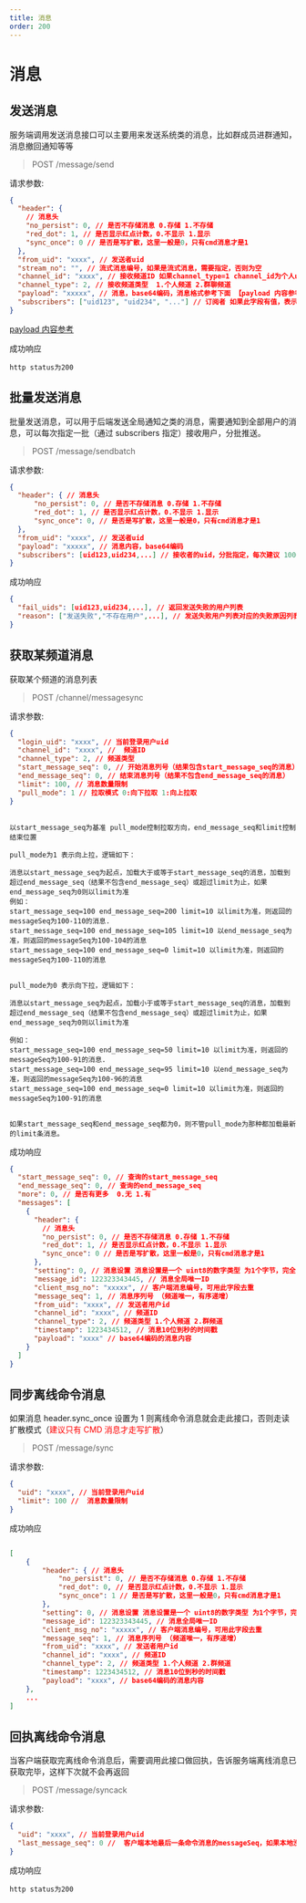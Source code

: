 ```yaml
---
title: 消息
order: 200
---
```


# 消息

## 发送消息

服务端调用发送消息接口可以主要用来发送系统类的消息，比如群成员进群通知，消息撤回通知等等

> POST /message/send

请求参数:

```json
{
  "header": {
    // 消息头
    "no_persist": 0, // 是否不存储消息 0.存储 1.不存储
    "red_dot": 1, // 是否显示红点计数，0.不显示 1.显示
    "sync_once": 0 // 是否是写扩散，这里一般是0，只有cmd消息才是1
  },
  "from_uid": "xxxx", // 发送者uid
  "stream_no": "", // 流式消息编号，如果是流式消息，需要指定，否则为空
  "channel_id": "xxxx", // 接收频道ID 如果channel_type=1 channel_id为个人uid 如果channel_type=2 channel_id为群id
  "channel_type": 2, // 接收频道类型  1.个人频道 2.群聊频道
  "payload": "xxxxx", // 消息，base64编码，消息格式参考下面 【payload 内容参考】的链接
  "subscribers": ["uid123", "uid234", "..."] // 订阅者 如果此字段有值，表示消息只发给指定的订阅者,没有值则发给频道内所有订阅者
}
```

[payload 内容参考](/server/advance/proto.html#普通消息)

成功响应

```
http status为200
```

## 批量发送消息

批量发送消息，可以用于后端发送全局通知之类的消息，需要通知到全部用户的消息，可以每次指定一批（通过 subscribers 指定）接收用户，分批推送。

> POST /message/sendbatch

请求参数:

```json
{
  "header": { // 消息头
      "no_persist": 0, // 是否不存储消息 0.存储 1.不存储
      "red_dot": 1, // 是否显示红点计数，0.不显示 1.显示
      "sync_once": 0, // 是否是写扩散，这里一般是0，只有cmd消息才是1
  },
  "from_uid": "xxxx", // 发送者uid
  "payload": "xxxxx", // 消息内容，base64编码
  "subscribers": [uid123,uid234,...] // 接收者的uid，分批指定，每次建议 1000-10000之间，视系统情况而定
}
```

成功响应

```json
{
  "fail_uids": [uid123,uid234,...], // 返回发送失败的用户列表
  "reason": ["发送失败","不存在用户",...], // 发送失败用户列表对应的失败原因列表，与fail_uids一一对应
}

```

## 获取某频道消息

获取某个频道的消息列表

> POST /channel/messagesync

请求参数:

```json
{
  "login_uid": "xxxx", // 当前登录用户uid
  "channel_id": "xxxx", //  频道ID
  "channel_type": 2, // 频道类型
  "start_message_seq": 0, // 开始消息列号（结果包含start_message_seq的消息）
  "end_message_seq": 0, // 结束消息列号（结果不包含end_message_seq的消息）
  "limit": 100, // 消息数量限制
  "pull_mode": 1 // 拉取模式 0:向下拉取 1:向上拉取
}
```

```

以start_message_seq为基准 pull_mode控制拉取方向，end_message_seq和limit控制结束位置

pull_mode为1 表示向上拉，逻辑如下：

消息以start_message_seq为起点，加载大于或等于start_message_seq的消息，加载到超过end_message_seq（结果不包含end_message_seq）或超过limit为止，如果end_message_seq为0则以limit为准
例如：
start_message_seq=100 end_message_seq=200 limit=10 以limit为准，则返回的messageSeq为100-110的消息.
start_message_seq=100 end_message_seq=105 limit=10 以end_message_seq为准，则返回的messageSeq为100-104的消息
start_message_seq=100 end_message_seq=0 limit=10 以limit为准，则返回的messageSeq为100-110的消息


pull_mode为0 表示向下拉，逻辑如下：

消息以start_message_seq为起点，加载小于或等于start_message_seq的消息，加载到超过end_message_seq（结果不包含end_message_seq）或超过limit为止，如果end_message_seq为0则以limit为准

例如：
start_message_seq=100 end_message_seq=50 limit=10 以limit为准，则返回的messageSeq为100-91的消息.
start_message_seq=100 end_message_seq=95 limit=10 以end_message_seq为准，则返回的messageSeq为100-96的消息
start_message_seq=100 end_message_seq=0 limit=10 以limit为准，则返回的messageSeq为100-91的消息


如果start_message_seq和end_message_seq都为0，则不管pull_mode为那种都加载最新的limit条消息。

```

成功响应

```json
{
  "start_message_seq": 0, // 查询的start_message_seq
  "end_message_seq": 0, // 查询的end_message_seq
  "more": 0, // 是否有更多  0.无 1.有
  "messages": [
    {
      "header": {
        // 消息头
        "no_persist": 0, // 是否不存储消息 0.存储 1.不存储
        "red_dot": 1, // 是否显示红点计数，0.不显示 1.显示
        "sync_once": 0 // 是否是写扩散，这里一般是0，只有cmd消息才是1
      },
      "setting": 0, // 消息设置 消息设置是一个 uint8的数字类型 为1个字节，完全由第三方自定义 比如定义第8位为已读未读回执标记，开启则为0000 0001 = 1
      "message_id": 122323343445, // 消息全局唯一ID
      "client_msg_no": "xxxxx", // 客户端消息编号，可用此字段去重
      "message_seq": 1, // 消息序列号 （频道唯一，有序递增）
      "from_uid": "xxxx", // 发送者用户id
      "channel_id": "xxxx", // 频道ID
      "channel_type": 2, // 频道类型 1.个人频道 2.群频道
      "timestamp": 1223434512, // 消息10位到秒的时间戳
      "payload": "xxxx" // base64编码的消息内容
    }
  ]
}
```

## 同步离线命令消息

如果消息 header.sync_once 设置为 1 则离线命令消息就会走此接口，否则走读扩散模式（<label style="color:red">建议只有 CMD 消息才走写扩散</label>）

> POST /message/sync

请求参数:

```json
{
  "uid": "xxxx", // 当前登录用户uid
  "limit": 100 //  消息数量限制
}
```

成功响应

```json

[
    {
        "header": { // 消息头
            "no_persist": 0, // 是否不存储消息 0.存储 1.不存储
            "red_dot": 0, // 是否显示红点计数，0.不显示 1.显示
            "sync_once": 1 // 是否是写扩散，这里一般是0，只有cmd消息才是1
        },
        "setting": 0, // 消息设置 消息设置是一个 uint8的数字类型 为1个字节，完全由第三方自定义 比如定义第8位为已读未读回执标记，开启则为0000 0001 = 1
        "message_id": 122323343445, // 消息全局唯一ID
        "client_msg_no": "xxxxx", // 客户端消息编号，可用此字段去重
        "message_seq": 1, // 消息序列号 （频道唯一，有序递增）
        "from_uid": "xxxx", // 发送者用户id
        "channel_id": "xxxx", // 频道ID
        "channel_type": 2, // 频道类型 1.个人频道 2.群频道
        "timestamp": 1223434512, // 消息10位到秒的时间戳
        "payload": "xxxx", // base64编码的消息内容
    },
    ...
]

```

## 回执离线命令消息

当客户端获取完离线命令消息后，需要调用此接口做回执，告诉服务端离线消息已获取完毕，这样下次就不会再返回

> POST /message/syncack

请求参数:

```json
{
  "uid": "xxxx", // 当前登录用户uid
  "last_message_seq": 0 //  客户端本地最后一条命令消息的messageSeq，如果本地没有命令消息则为0
}
```

成功响应

```
http status为200
```
